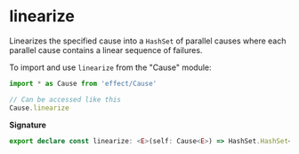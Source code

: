 # linearize

Linearizes the specified cause into a `HashSet` of parallel causes where each
parallel cause contains a linear sequence of failures.

To import and use `linearize` from the "Cause" module:

```ts
import * as Cause from 'effect/Cause'

// Can be accessed like this
Cause.linearize
```

**Signature**

```ts
export declare const linearize: <E>(self: Cause<E>) => HashSet.HashSet<Cause<E>>
```
